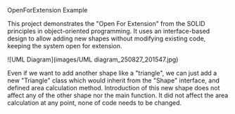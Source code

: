 OpenForExtension Example

This project demonstrates the "Open For Extension" from the SOLID principles in object-oriented programming.
It uses an interface-based design to allow adding new shapes without modifying existing code,
keeping the system open for extension.

![UML Diagram](images/UML diagram_250827_201547.jpg)

Even if we want to add another shape like a "triangle", we can just add a new "Triangle" class 
which would inherit from the "Shape" interface, and defined area calculation method.
Introduction of this new shape does not affect any of the other shape nor the main function.
It did not affect the area calculation at any point, none of code needs to be changed.